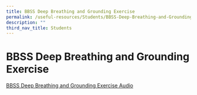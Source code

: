 ```yaml
---
title: BBSS Deep Breathing and Grounding Exercise
permalink: /useful-resources/Students/BBSS-Deep-Breathing-and-Grounding-Exercise/
description: ""
third_nav_title: Students
---
```

# BBSS Deep Breathing and Grounding Exercise

[BBSS Deep Breathing and Grounding Exercise Audio](https://drive.google.com/file/d/1RpDIHxvFoi7TUi94kfVcONoHRnlee_Ka/view)